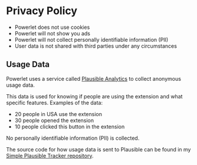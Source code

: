 # Privacy Policy

- Powerlet does not use cookies
- Powerlet will not show you ads
- Powerlet will not collect personally identifiable information (PII)
- User data is not shared with third parties under any circumstances

## Usage Data

Powerlet uses a service called [Plausible Analytics](https://plausible.io/) to collect anonymous usage data.

This data is used for knowing if people are using the extension and what specific features. Examples of the data:

- 20 people in USA use the extension
- 30 people opened the extension
- 10 people clicked this button in the extension

No personally identifiable information (PII) is collected.

The source code for how usage data is sent to Plausible can be found in my [Simple Plausible Tracker repository](https://github.com/anthonyec/simple_plausible_tracker).

